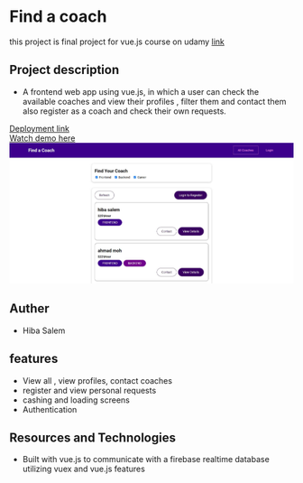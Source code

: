 # Find a coach

this project is final project for vue.js course on udamy [link](https://www.udemy.com/course/vuejs-2-the-complete-guide/)

## Project description

- A frontend web app using vue.js, in which a user can check the available coaches and view their profiles , filter them and contact them also register as a coach and check their own requests.

[Deployment link](https://tidal-beacon-310418.web.app/coaches)  
[Watch demo here](https://www.youtube.com/watch?v=LzZXegdvriY)
![demo](./demo.JPG)

## Auther

- Hiba Salem

## features

- View all , view profiles, contact coaches
- register and view personal requests
- cashing and loading screens
- Authentication

## Resources and Technologies

- Built with vue.js to communicate with a firebase realtime database utilizing vuex and vue.js features
